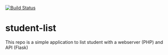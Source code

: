 [![Build Status](http://ec2-3-91-44-177.compute-1.amazonaws.com/buildStatus/icon?job=student-list)](http://ec2-3-91-44-177.compute-1.amazonaws.com/job/student-list/)

# student-list 
This repo is a simple application to list student with a webserver (PHP) and API (Flask)
